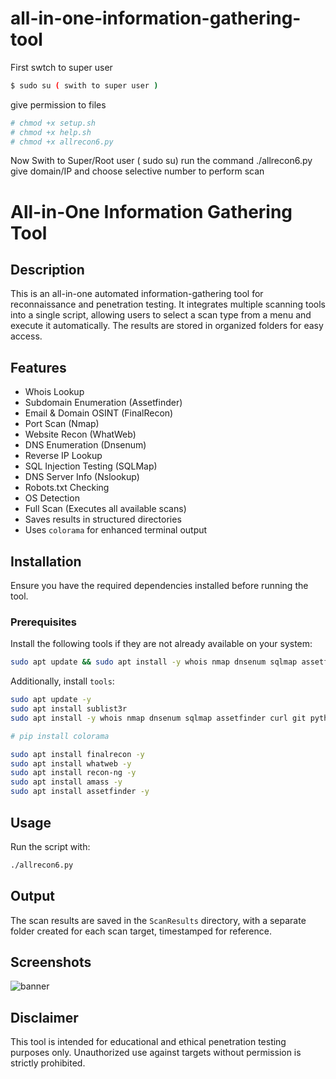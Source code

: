 # all-in-one-information-gathering-tool

First swtch to super user 

```bash
$ sudo su ( swith to super user )
```
give permission to files 

```bash
# chmod +x setup.sh
# chmod +x help.sh
# chmod +x allrecon6.py
```

Now  Swith to Super/Root user ( sudo su) 
run the command  ./allrecon6.py 
give domain/IP and choose selective number to perform scan 





# All-in-One Information Gathering Tool

## Description
This is an all-in-one automated information-gathering tool for reconnaissance and penetration testing. It integrates multiple scanning tools into a single script, allowing users to select a scan type from a menu and execute it automatically. The results are stored in organized folders for easy access.

## Features
- Whois Lookup
- Subdomain Enumeration (Assetfinder)
- Email & Domain OSINT (FinalRecon)
- Port Scan (Nmap)
- Website Recon (WhatWeb)
- DNS Enumeration (Dnsenum)
- Reverse IP Lookup
- SQL Injection Testing (SQLMap)
- DNS Server Info (Nslookup)
- Robots.txt Checking
- OS Detection
- Full Scan (Executes all available scans)
- Saves results in structured directories
- Uses `colorama` for enhanced terminal output

## Installation
Ensure you have the required dependencies installed before running the tool.

### Prerequisites
Install the following tools if they are not already available on your system:
```bash
sudo apt update && sudo apt install -y whois nmap dnsenum sqlmap assetfinder curl

```

Additionally, install `tools`:
```bash
sudo apt update -y
sudo apt install sublist3r
sudo apt install -y whois nmap dnsenum sqlmap assetfinder curl git python3-pip

# pip install colorama

sudo apt install finalrecon -y
sudo apt install whatweb -y
sudo apt install recon-ng -y
sudo apt install amass -y
sudo apt install assetfinder -y
```

## Usage
Run the script with:
```bash
./allrecon6.py
```


## Output
The scan results are saved in the `ScanResults` directory, with a separate folder created for each scan target, timestamped for reference.

## Screenshots
![banner](https://github.com/user-attachments/assets/96a4aa33-d4ba-439b-a32c-97310a92f79c)




## Disclaimer
This tool is intended for educational and ethical penetration testing purposes only. Unauthorized use against targets without permission is strictly prohibited.

